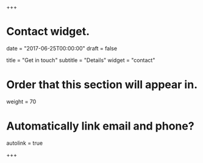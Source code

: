 +++
# Contact widget.

date = "2017-06-25T00:00:00"
draft = false

title = "Get in touch"
subtitle = "Details"
widget = "contact"

# Order that this section will appear in.
weight = 70

# Automatically link email and phone?
autolink = true

+++
